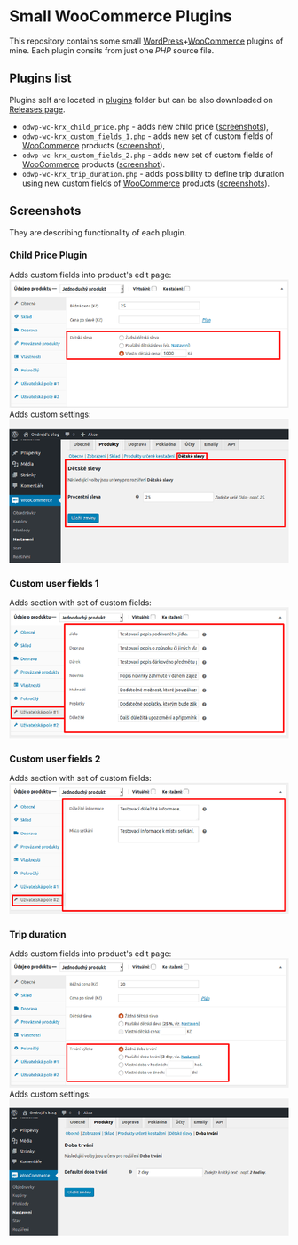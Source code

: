 # Small WooCommerce Plugins
This repository contains some small [WordPress][1]+[WooCommerce][2] plugins of mine. Each plugin consits from just one _PHP_ source file.

## Plugins list
Plugins self are located in [plugins][4] folder but can be also downloaded on [Releases page][3].
+ `odwp-wc-krx_child_price.php` - adds new child price ([screenshots](#child-price-plugin)),
+ `odwp-wc-krx_custom_fields_1.php` - adds new set of custom fields of [WooCommerce][2] products ([screenshot](#custom-user-fields-1)),
+ `odwp-wc-krx_custom_fields_2.php` - adds new set of custom fields of [WooCommerce][2] products ([screenshot](#custom-user-fields-2)).
+ `odwp-wc-krx_trip_duration.php` - adds possibility to define trip duration using new custom fields of [WooCommerce][2] products ([screenshots](#trip-duration)).

## Screenshots
They are describing functionality of each plugin.

### Child Price Plugin
Adds custom fields into product's edit page:
[![Edit product page](images/screenshot-01.png)](images/screenshot-01.png)
Adds custom settings:
[![WooCommerce settings page](images/screenshot-04.png)](images/screenshot-04.png)

### Custom user fields 1
Adds section with set of custom fields:
[![Edit product page](images/screenshot-02.png)](images/screenshot-02.png)

### Custom user fields 2
Adds section with set of custom fields:
[![Edit product page](images/screenshot-03.png)](images/screenshot-03.png)

### Trip duration
Adds custom fields into product's edit page:
[![Edit product page](images/screenshot-05.png)](images/screenshot-05.png)
Adds custom settings:
[![WooCommerce settings page](images/screenshot-06.png)](images/screenshot-06.png)

[1]:https://wordpress.org/
[2]:https://woocommerce.net/
[3]:https://github.com/ondrejd/small-woocommerce-plugins/releases
[4]:https://github.com/ondrejd/small-woocommerce-plugins/tree/master/plugins
